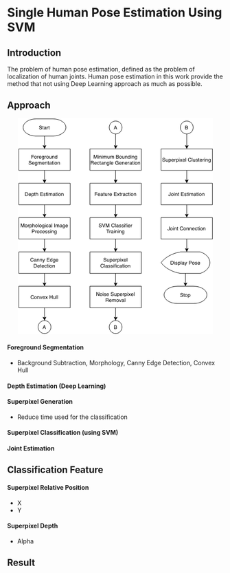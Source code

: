 # Single Human Pose Estimation Using SVM
## Introduction
The problem of human pose estimation, defined as the problem of localization of human joints. 
Human pose estimation in this work provide the method that not using Deep Learning approach as much as possible.

## Approach
<p align="center">
  <img src="https://raw.githubusercontent.com/MajorTom3K1M/CV_PoseEstimation/master/example/pic1.png">
</p>

#### Foreground Segmentation
- Background Subtraction, Morphology, Canny Edge Detection, Convex Hull
#### Depth Estimation (Deep Learning)
#### Superpixel Generation
- Reduce time used for the classification
#### Superpixel Classification (using SVM)
#### Joint Estimation

## Classification Feature
#### Superpixel Relative Position
- X
- Y
#### Superpixel Depth
- Alpha

## Result
